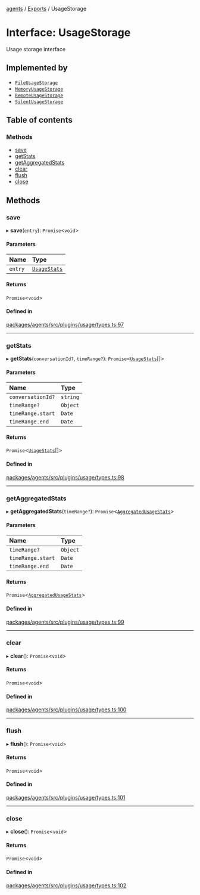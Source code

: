 <!-- 
 ⚠️  AUTO-GENERATED FILE - DO NOT EDIT MANUALLY
 This file is automatically generated by scripts/docs-generator.js
 To make changes, edit the source TypeScript files or update the generator script
-->

[agents](../../) / [Exports](../modules) / UsageStorage

# Interface: UsageStorage

Usage storage interface

## Implemented by

- [`FileUsageStorage`](../classes/FileUsageStorage)
- [`MemoryUsageStorage`](../classes/MemoryUsageStorage)
- [`RemoteUsageStorage`](../classes/RemoteUsageStorage)
- [`SilentUsageStorage`](../classes/SilentUsageStorage)

## Table of contents

### Methods

- [save](UsageStorage#save)
- [getStats](UsageStorage#getstats)
- [getAggregatedStats](UsageStorage#getaggregatedstats)
- [clear](UsageStorage#clear)
- [flush](UsageStorage#flush)
- [close](UsageStorage#close)

## Methods

### save

▸ **save**(`entry`): `Promise`\<`void`\>

#### Parameters

| Name | Type |
| :------ | :------ |
| `entry` | [`UsageStats`](UsageStats) |

#### Returns

`Promise`\<`void`\>

#### Defined in

[packages/agents/src/plugins/usage/types.ts:97](https://github.com/woojubb/robota/blob/e1b7b651a85a9b93f075b6523ec8de869e77f12c/packages/agents/src/plugins/usage/types.ts#L97)

___

### getStats

▸ **getStats**(`conversationId?`, `timeRange?`): `Promise`\<[`UsageStats`](UsageStats)[]\>

#### Parameters

| Name | Type |
| :------ | :------ |
| `conversationId?` | `string` |
| `timeRange?` | `Object` |
| `timeRange.start` | `Date` |
| `timeRange.end` | `Date` |

#### Returns

`Promise`\<[`UsageStats`](UsageStats)[]\>

#### Defined in

[packages/agents/src/plugins/usage/types.ts:98](https://github.com/woojubb/robota/blob/e1b7b651a85a9b93f075b6523ec8de869e77f12c/packages/agents/src/plugins/usage/types.ts#L98)

___

### getAggregatedStats

▸ **getAggregatedStats**(`timeRange?`): `Promise`\<[`AggregatedUsageStats`](AggregatedUsageStats)\>

#### Parameters

| Name | Type |
| :------ | :------ |
| `timeRange?` | `Object` |
| `timeRange.start` | `Date` |
| `timeRange.end` | `Date` |

#### Returns

`Promise`\<[`AggregatedUsageStats`](AggregatedUsageStats)\>

#### Defined in

[packages/agents/src/plugins/usage/types.ts:99](https://github.com/woojubb/robota/blob/e1b7b651a85a9b93f075b6523ec8de869e77f12c/packages/agents/src/plugins/usage/types.ts#L99)

___

### clear

▸ **clear**(): `Promise`\<`void`\>

#### Returns

`Promise`\<`void`\>

#### Defined in

[packages/agents/src/plugins/usage/types.ts:100](https://github.com/woojubb/robota/blob/e1b7b651a85a9b93f075b6523ec8de869e77f12c/packages/agents/src/plugins/usage/types.ts#L100)

___

### flush

▸ **flush**(): `Promise`\<`void`\>

#### Returns

`Promise`\<`void`\>

#### Defined in

[packages/agents/src/plugins/usage/types.ts:101](https://github.com/woojubb/robota/blob/e1b7b651a85a9b93f075b6523ec8de869e77f12c/packages/agents/src/plugins/usage/types.ts#L101)

___

### close

▸ **close**(): `Promise`\<`void`\>

#### Returns

`Promise`\<`void`\>

#### Defined in

[packages/agents/src/plugins/usage/types.ts:102](https://github.com/woojubb/robota/blob/e1b7b651a85a9b93f075b6523ec8de869e77f12c/packages/agents/src/plugins/usage/types.ts#L102)

